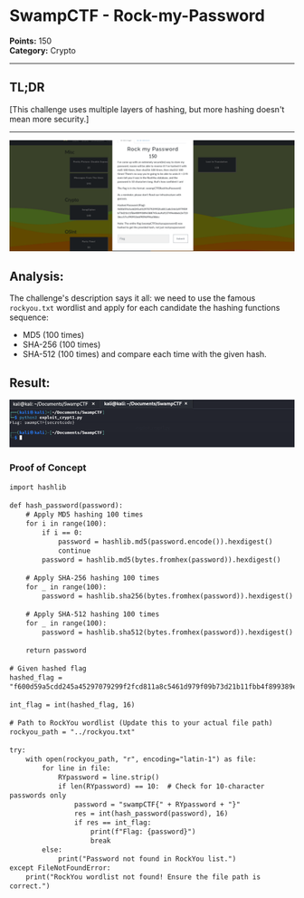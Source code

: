 # SwampCTF - Rock-my-Password

**Points:** 150 \
**Category:** Crypto

---

## TL;DR

[This challenge uses multiple layers of hashing, but more hashing doesn't mean more security.]

---
![Res](./pics/Screenshot%202025-07-16%20222530.png)

## Analysis:
The challenge's description says it all: we need to use the famous `rockyou.txt` wordlist and apply for each candidate the hashing functions sequence:
- MD5 (100 times)
- SHA-256 (100 times)
- SHA-512 (100 times)
and compare each time with the given hash.

## Result:

![Res](./pics/Screenshot%202025-07-16%20221840.png)

### Proof of Concept

```
import hashlib

def hash_password(password):
    # Apply MD5 hashing 100 times
    for i in range(100):
        if i == 0:
            password = hashlib.md5(password.encode()).hexdigest()
            continue
        password = hashlib.md5(bytes.fromhex(password)).hexdigest()
    
    # Apply SHA-256 hashing 100 times
    for _ in range(100):
        password = hashlib.sha256(bytes.fromhex(password)).hexdigest()
    
    # Apply SHA-512 hashing 100 times
    for _ in range(100):
        password = hashlib.sha512(bytes.fromhex(password)).hexdigest()
    
    return password

# Given hashed flag
hashed_flag = "f600d59a5cdd245a45297079299f2fcd811a8c5461d979f09b73d21b11fbb4f899389e588745c6a9af13749eebbdc2e72336cc57ccf90953e6f9096996a58dcc"

int_flag = int(hashed_flag, 16)

# Path to RockYou wordlist (Update this to your actual file path)
rockyou_path = "../rockyou.txt"

try:
    with open(rockyou_path, "r", encoding="latin-1") as file:
        for line in file:
            RYpassword = line.strip()
            if len(RYpassword) == 10:  # Check for 10-character passwords only
                password = "swampCTF{" + RYpassword + "}"
                res = int(hash_password(password), 16)
                if res == int_flag:
                    print(f"Flag: {password}")
                    break
        else:
            print("Password not found in RockYou list.")
except FileNotFoundError:
    print("RockYou wordlist not found! Ensure the file path is correct.")

```

